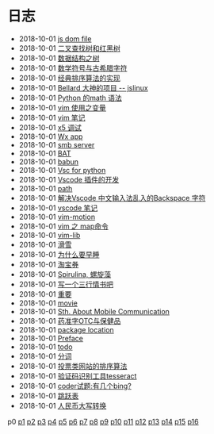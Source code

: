 # 日志
- 2018-10-01 [js dom file](/b/ria/js-dom-file) 
- 2018-10-01 [二叉查找树和红黑树](/b/algorithm/ds-binary-search-tree) 
- 2018-10-01 [数据结构之树](/b/algorithm/algorithm-tree) 
- 2018-10-01 [数学符号与古希腊字符](/b/math/math-symbol) 
- 2018-10-01 [经典排序算法的实现](/b/algorithm/algo-sort) 
- 2018-10-01 [Bellard 大神的项目 -- jslinux](/b/news/geek-proj) 
- 2018-10-01 [Python 的math 语法](/b/py/py-math) 
- 2018-10-01 [vim 使用之变量](/b/vim/vim-var) 
- 2018-10-01 [vim 笔记](/b/vim/vim-notes) 
- 2018-10-01 [x5 调试](/b/wx/wx-debug) 
- 2018-10-01 [Wx app](/b/wx/wx-app) 
- 2018-10-01 [smb server](/b/win/win-server) 
- 2018-10-01 [BAT](/b/win/win-bat) 
- 2018-10-01 [babun](/b/win/win-babun) 
- 2018-10-01 [Vsc for python](/b/vsc/vsc-python) 
- 2018-10-01 [Vscode 插件的开发](/b/vsc/vsc-pkg) 
- 2018-10-01 [path](/b/vsc/vsc-path) 
- 2018-10-01 [解决Vscode 中文输入法乱入的Backspace 字符](/b/vsc/vsc-ime) 
- 2018-10-01 [vscode 笔记](/b/vsc/vsc-) 
- 2018-10-01 [vim-motion](/b/vim/vim-motion) 
- 2018-10-01 [vim 之 map命令](/b/vim/vim-map) 
- 2018-10-01 [vim-lib](/b/vim/vim-lib) 
- 2018-10-01 [滑雪](/b/life/ski) 
- 2018-10-01 [为什么要早睡](/b/life/life-sleep) 
- 2018-10-01 [淘宝券](/b/life/life-shopping) 
- 2018-10-01 [Spirulina, 螺旋藻](/b/life/life-rumour) 
- 2018-10-01 [写一个三行情书吧](/b/life/life-poet) 
- 2018-10-01 [重要](/b/life/life-pension) 
- 2018-10-01 [movie](/b/life/life-movie) 
- 2018-10-01 [Sth. About Mobile Communication](/b/life/life-mobile) 
- 2018-10-01 [药准字OTC与保健品](/b/life/life-medicine) 
- 2018-10-01 [package location](/b/atom/atom-pkg) 
- 2018-10-01 [Preface](/b/atom/atom-install) 
- 2018-10-01 [todo](/b/atom/atom-dev) 
- 2018-10-01 [分词](/b/algorithm/word) 
- 2018-10-01 [投票类网站的排序算法](/b/algorithm/sort-vote) 
- 2018-10-01 [验证码识别工具tesseract](/b/algorithm/ocr-recognition) 
- 2018-10-01 [coder试题:有几个bing?](/b/algorithm/game-countword) 
- 2018-10-01 [跳跃表](/b/algorithm/ds-skiplist) 
- 2018-10-01 [人民币大写转换](/b/algorithm/code-rmb) 

 p0 [p1](/b/p/p1) [p2](/b/p/p2) [p3](/b/p/p3) [p4](/b/p/p4) [p5](/b/p/p5) [p6](/b/p/p6) [p7](/b/p/p7) [p8](/b/p/p8) [p9](/b/p/p9) [p10](/b/p/p10) [p11](/b/p/p11) [p12](/b/p/p12) [p13](/b/p/p13) [p14](/b/p/p14) [p15](/b/p/p15) [p16](/b/p/p16)